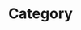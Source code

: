 ---
title: "Category"
layout: categories
permalink: /categories/
author_profile: true 
sidebar_main: true
---